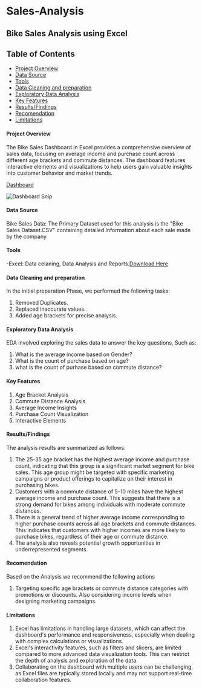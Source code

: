 # Sales-Analysis
## Bike Sales Analysis using Excel

## Table of Contents
  - [Project Overview](#project-overview)
  - [Data Source](#data-source)
  - [Tools](#tools)
  - [Data Cleaning and preparation](#data-cleaning-and-preparation)
  - [Exploratory Data Analysis](#exploratory-data-analysis)
  - [Key Features](#key-features)
  - [Results/Findings](#resultsfindings)
  - [Recomendation](#recomendation)
  - [Limitations](#limitations)

#### Project Overview

The Bike Sales Dashboard in Excel provides a comprehensive overview of sales data, focusing on average income and purchase count across different age brackets and commute distances. The dashboard features interactive elements and visualizations to help users gain valuable insights into customer behavior and market trends.

[Dashboard](dashboard-snip.PNG)

![Dashboard Snip](https://github.com/Anki-0330/Sales-Analysis-project/assets/149250698/0c9b9ae9-d8ae-4c11-bd73-d15cdbb14fba)


#### Data Source

Bike Sales Data: The Primary Dataset used for this analysis is the "Bike Sales Dataset.CSV" containing detailed information about each sale made by the company. 

#### Tools

-Excel: Data celaning, Data Analysis and Reports.[Download Here](https://microsoft.com)

#### Data Cleaning and preparation 

In the initial preparation Phase, we performed the following tasks:

  1. Removed Duplicates.
  2. Replaced inaccurate values.
  3. Added age brackets for precise analysis. 
 
#### Exploratory Data Analysis

EDA involved exploring the sales data to answer the key questions, Such as:

   1. What is the average income based on Gender?
   2. What is the count of purchase based on age?
   3. what is the count of purhase based on commute distance?

#### Key Features

   1. Age Bracket Analysis
   2. Commute Distance Analysis
   3. Average Income Insights
   4. Purchase Count Visualization
   5. Interactive Elements

#### Results/Findings

The analysis results are summarized as follows:

  1. The 25-35 age bracket has the highest average income and purchase count, indicating that this group is a significant market segment for bike sales. This age group might be targeted with specific marketing 
     campaigns or product offerings to capitalize on their interest in purchasing bikes.
  2. Customers with a commute distance of 5-10 miles have the highest average income and purchase count. This suggests that there is a strong demand for bikes among individuals with moderate commute distances.
  3. There is a general trend of higher average income corresponding to higher purchase counts across all age brackets and commute distances. This indicates that customers with higher incomes are more likely to 
     purchase bikes, regardless of their age or commute distance.
  4. The analysis also reveals potential growth opportunities in underrepresented segments.
 
#### Recomendation

Based on the Analysis we recommend the following actions

   1. Targeting specific age brackets or commute distance categories with promotions or discounts. Also considering income levels when designing marketing campaigns.


#### Limitations

   1. Excel has limitations in handling large datasets, which can affect the dashboard's performance and responsiveness, especially when dealing with complex calculations or visualizations.
   2. Excel's interactivity features, such as filters and slicers, are limited compared to more advanced data visualization tools. This can restrict the depth of analysis and exploration of the data.
   3. Collaborating on the dashboard with multiple users can be challenging, as Excel files are typically stored locally and may not support real-time collaboration features.

